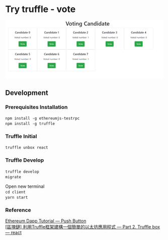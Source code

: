 # Try truffle - vote

![vote](pictures/vote.PNG)  

## Development

### Prerequisites Installation

`npm install -g ethereumjs-testrpc`  
`npm install -g truffle`  

### Truffle Initial

`truffle unbox react`  

### Truffle Develop

`truffle develop`  
`migrate`  

Open new terminal  
`cd client`  
`yarn start`  

### Reference

[Ethereum Dapp Tutorial — Push Button](https://medium.com/taipei-ethereum-meetup/ethereum-dapp-tutorial-push-button-cae3810086a4)  
[[區塊鏈] 利用Truffle框架建構一個簡單的以太坊應用程式 — Part 2. Truffle box — react](https://medium.com/@cwlai.unipattern/%E5%8D%80%E5%A1%8A%E9%8F%88-%E5%88%A9%E7%94%A8truffle%E6%A1%86%E6%9E%B6%E5%BB%BA%E6%A7%8B%E4%B8%80%E5%80%8B%E7%B0%A1%E5%96%AE%E7%9A%84%E4%BB%A5%E5%A4%AA%E5%9D%8A%E6%87%89%E7%94%A8%E7%A8%8B%E5%BC%8F-part-2-truffle-box-react-30e4de236439)  